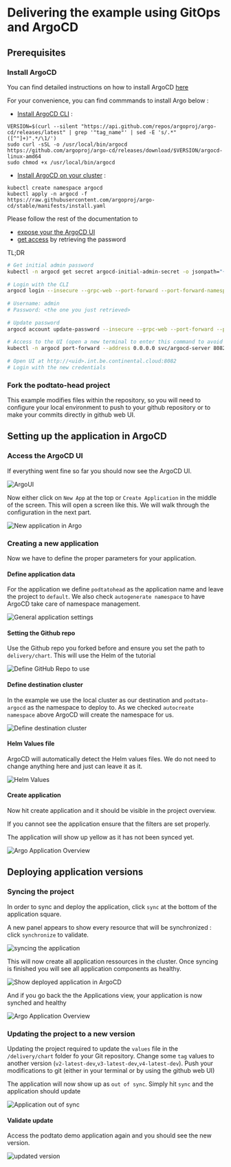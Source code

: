 # Delivering the example using GitOps and ArgoCD

## Prerequisites

### Install ArgoCD

You can find detailed instructions on how to install ArgoCD [here](https://argoproj.github.io/argo-cd/getting_started/)

For your convenience, you can find commmands to install Argo below :

- [Install ArgoCD CLI](https://argoproj.github.io/argo-cd/cli_installation/) :

```
VERSION=$(curl --silent "https://api.github.com/repos/argoproj/argo-cd/releases/latest" | grep '"tag_name"' | sed -E 's/.*"([^"]+)".*/\1/')
sudo curl -sSL -o /usr/local/bin/argocd https://github.com/argoproj/argo-cd/releases/download/$VERSION/argocd-linux-amd64
sudo chmod +x /usr/local/bin/argocd
```

- [Install ArgoCD on your cluster](https://argoproj.github.io/argo-cd/getting_started/#1-install-argo-cd) :

```
kubectl create namespace argocd
kubectl apply -n argocd -f https://raw.githubusercontent.com/argoproj/argo-cd/stable/manifests/install.yaml
```

Please follow the rest of the documentation to

- [expose your the ArgoCD UI](https://argoproj.github.io/argo-cd/getting_started/#3-access-the-argo-cd-api-server)
- [get access](https://argoproj.github.io/argo-cd/getting_started/#4-login-using-the-cli) by retrieving the password

TL;DR

```bash
# Get initial admin password
kubectl -n argocd get secret argocd-initial-admin-secret -o jsonpath="{.data.password}" | base64 -d && echo
 
# Login with the CLI
argocd login --insecure --grpc-web --port-forward --port-forward-namespace argocd
 
# Username: admin
# Password: <the one you just retrieved>
 
# Update password
argocd account update-password --insecure --grpc-web --port-forward --port-forward-namespace argocd
 
# Access to the UI (open a new terminal to enter this command to avoid being distrubed by outputs)
kubectl -n argocd port-forward --address 0.0.0.0 svc/argocd-server 8082:80
 
# Open UI at http://<uid>.int.be.continental.cloud:8082
# Login with the new credentials
```

### Fork the podtato-head project

This example modifies files within the repository, so you will need to configure your local environment
to push to your github repository or to make your commits directly in github web UI.

## Setting up the application in ArgoCD

### Access the ArgoCD UI

If everything went fine so far you should now see the ArgoCD UI.

![ArgoUI](images/argo1.png)

Now either click on ```New App``` at the top or ```Create Application``` in the
middle of the screen. This will open a screen like this. We will walk through
the configuration in the next part.

![New application in Argo](images/argoNewProject.png)

### Creating a new application

Now we have to define the proper parameters for your application.

#### Define application data

For the application we define ```podtatohead``` as the application name and leave
the project to ```default```.  We also check ```autogenerate namespace``` to
have ArgoCD take care of namespace management.

![General application settings](images/argoGeneral.png)

#### Setting the Github repo

Use the Github repo you forked before and ensure you set the path to ```
delivery/chart```. This will use the Helm of the tutorial

![Define GitHub Repo to use](images/argoGithub.png)

#### Define destination cluster

In the example we use the local cluster as our destination and
```podtato-argocd``` as the namespace to deploy to. As we checked ```autocreate
namespace``` above ArgoCD will create the namespace for us.

![Define destination cluster](images/argoDestination.png)

#### Helm Values file

ArgoCD will automatically detect the Helm values files. We do not need to change
anything here and just can leave it as it.

![Helm Values](images/argoHelm.png)

#### Create application

Now hit create application and it should be visible in the project overview.

If you cannot see the application ensure that the filters are set properly.

The application will show up yellow as it has not been synced yet.

![Argo Application Overview](images/argoAppsOutOfSync.png)

## Deploying application versions

### Syncing the project

In order to sync and deploy the application, click ```sync``` at the bottom of the application square.

A new panel appears to show every resource that will be synchronized : click ```synchronize``` to validate.

![syncing the application](images/argoSynchronize.png)

This will now
create all application ressources in the cluster. Once syncing is finished you
will see all application components as healthy.

![Show deployed application in ArgoCD](images/argoDeployment.png)

And if you go back the the Applications view, your application is now synched and healthy

![Argo Application Overview](images/argoApps.png)

### Updating the project to a new version

Updating the project required to update the ```values``` file in the
```/delivery/chart``` folder fo your Git
repository. Change some ```tag``` values to another version (```v2-latest-dev```,```v3-latest-dev```,```v4-latest-dev```).
Push your modifications to git (either in your terminal or by using the github web UI)

The application will now show up as ```out of sync```. Simply hit ```sync``` and
the application should update

![Application out of sync](images/argoOutOfSync.png)

#### Validate update

Access the podtato demo application again and you should see the new version.

![updated version](images/podTatoUpdate.png)
